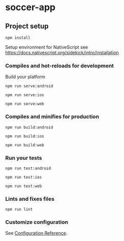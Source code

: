 # soccer-app

## Project setup
```
npm install
```

Setup environment for NativeScript see https://docs.nativescript.org/sidekick/intro/installation

### Compiles and hot-reloads for development

Build your platform

```
npm run serve:android
```

```
npm run serve:ios
```

```
npm run serve:web
```



### Compiles and minifies for production

```
npm run build:android
```

```
npm run build:ios
```

```
npm run build:web
```

### Run your tests

```
npm run test:android
```

```
npm run test:ios
```

```
npm run test:web
```


### Lints and fixes files
```
npm run lint
```

### Customize configuration
See [Configuration Reference](https://cli.vuejs.org/config/).
